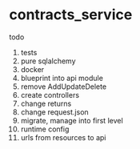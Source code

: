 # contracts_service

todo
1. tests
2. pure sqlalchemy
3. docker
4. blueprint into api module
5. remove AddUpdateDelete
6. create controllers
7. change returns
8. change request.json
9. migrate, manage into first level
10. runtime config
11. urls from resources to api
